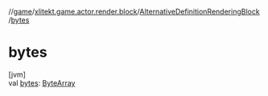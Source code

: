 //[game](../../../index.md)/[xlitekt.game.actor.render.block](../index.md)/[AlternativeDefinitionRenderingBlock](index.md)/[bytes](bytes.md)

# bytes

[jvm]\
val [bytes](bytes.md): [ByteArray](https://kotlinlang.org/api/latest/jvm/stdlib/kotlin/-byte-array/index.html)
